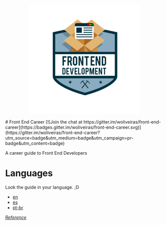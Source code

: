 <p align="center">
  <img src="./img/frontend_development.png" alt="Front End Development" width="350px">
</p>
# Front End Career [![Join the chat at https://gitter.im/woliveiras/front-end-career](https://badges.gitter.im/woliveiras/front-end-career.svg)](https://gitter.im/woliveiras/front-end-career?utm_source=badge&utm_medium=badge&utm_campaign=pr-badge&utm_content=badge)

A career guide to Front End Developers

# Languages

Look the guide in your language. ;D

* [en](translations/en)
* [es](translations/es)
* [pt-br](translations/pt-br)

[*Reference*](/REFERENCE.md)
